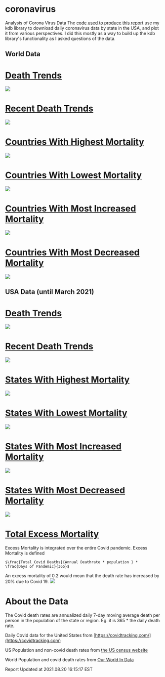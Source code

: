 # coronavirus
Analysis of Corona Virus Data
The [code used to produce this report](https://github.com/eichblatt/coronavirus) use my kdb library to download daily coronavirus data by state in the USA, and plot it from various perspectives.
I did this mostly as a way to build up the kdb library's functionality as I asked questions of the data.

## World Data

# [Death Trends](./country_trends.svg)
 <img src="./country_trends.svg">

# [Recent Death Trends](./recent_country_trends.svg)
 <img src="./recent_country_trends.svg">

# [Countries With Highest Mortality](./worst10_countries.svg)
 <img src="./worst10_countries.svg">

# [Countries With Lowest Mortality](./best10_countries.svg)
 <img src="./best10_countries.svg">

# [Countries With Most Increased Mortality](./most_increased_country.svg)
 <img src="./most_increased_country.svg">

# [Countries With Most Decreased Mortality](./most_decreased_country.svg)
 <img src="./most_decreased_country.svg">

## USA Data (until March 2021)

# [Death Trends](./death_trends.svg) 
 <img src="./death_trends.svg">
  
# [Recent Death Trends](./recent_death_trends.svg)
 <img src="./recent_death_trends.svg">
 
# [States With Highest Mortality](./worst10.svg) 
 <img src="./worst10.svg">

# [States With Lowest Mortality](./best10.svg) 
 <img src="./best10.svg">

# [States With Most Increased Mortality](./most_increased.svg) 
 <img src="./most_increased.svg">
 
# [States With Most Decreased Mortality](./most_decreased.svg) 
 <img src="./most_decreased.svg">
 
# [Total Excess Mortality](./excess_by_state.svg) 
 Excess Mortality is integrated over the entire Covid pandemic. Excess Mortality is defined 
 ```
 $\frac{Total Covid Deaths}{Annual Deathrate * population } * \frac{Days of Pandemic}{365}$
 ```
 An excess mortality of 0.2 would mean that the 
 death rate has increased by 20% due to Covid 19.
 <img src="./excess_by_state.svg">


# About the Data

The Covid death rates are annualized daily 7-day moving average death per person in the population of the state or region. Eg. it is 365 * the daily death rate. 

Daily Covid data for the United States from [https://covidtracking.com/](https://covidtracking.com)

US Population and non-covid death rates from [the US census website](https://www.census.gov/programs-surveys/popest.html)

World Population and covid death rates from [Our World In Data](https://ourworldindata.org/covid-deaths)


Report Updated at 2021.08.20 16:15:17 EST
